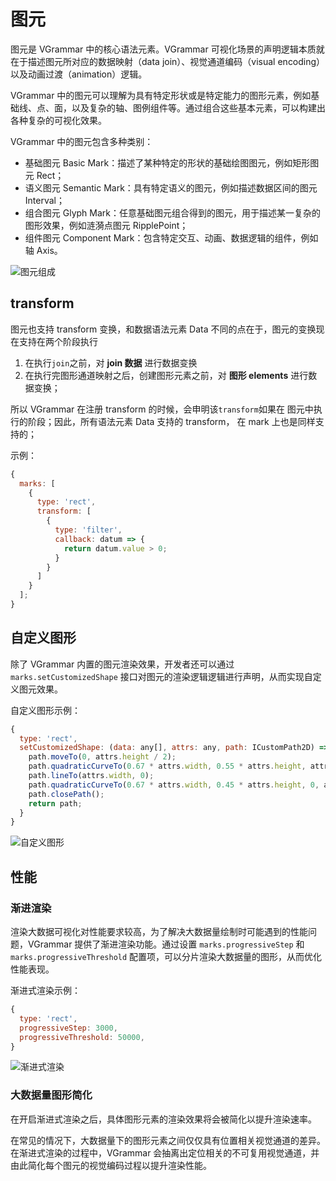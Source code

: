 # 图元

图元是 VGrammar 中的核心语法元素。VGrammar 可视化场景的声明逻辑本质就在于描述图元所对应的数据映射（data join）、视觉通道编码（visual encoding）以及动画过渡（animation）逻辑。

VGrammar 中的图元可以理解为具有特定形状或是特定能力的图形元素，例如基础线、点、面，以及复杂的轴、图例组件等。通过组合这些基本元素，可以构建出各种复杂的可视化效果。

VGrammar 中的图元包含多种类别：

- 基础图元 Basic Mark：描述了某种特定的形状的基础绘图图元，例如矩形图元 Rect；
- 语义图元 Semantic Mark：具有特定语义的图元，例如描述数据区间的图元 Interval；
- 组合图元 Glyph Mark：任意基础图元组合得到的图元，用于描述某一复杂的图形效果，例如涟漪点图元 RipplePoint；
- 组件图元 Component Mark：包含特定交互、动画、数据逻辑的组件，例如轴 Axis。

![图元组成](待补充)

## transform

图元也支持 transform 变换，和数据语法元素 Data 不同的点在于，图元的变换现在支持在两个阶段执行

1. 在执行`join`之前，对 **join 数据** 进行数据变换
2. 在执行完图形通道映射之后，创建图形元素之前，对 **图形 elements** 进行数据变换；

所以 VGrammar 在注册 transform 的时候，会申明该`transform`如果在 图元中执行的阶段；因此，所有语法元素 Data 支持的 transform， 在 mark 上也是同样支持的；

示例：

```js
{
  marks: [
    {
      type: 'rect',
      transform: [
        {
          type: 'filter',
          callback: datum => {
            return datum.value > 0;
          }
        }
      ]
    }
  ];
}
```

## 自定义图形

除了 VGrammar 内置的图元渲染效果，开发者还可以通过 `marks.setCustomizedShape` 接口对图元的渲染逻辑逻辑进行声明，从而实现自定义图元效果。

自定义图形示例：

```js
{
  type: 'rect',
  setCustomizedShape: (data: any[], attrs: any, path: ICustomPath2D) => {
    path.moveTo(0, attrs.height / 2);
    path.quadraticCurveTo(0.67 * attrs.width, 0.55 * attrs.height, attrs.width, attrs.height);
    path.lineTo(attrs.width, 0);
    path.quadraticCurveTo(0.67 * attrs.width, 0.45 * attrs.height, 0, attrs.height / 2);
    path.closePath();
    return path;
  }
}
```

![自定义图形](TODO)

## 性能

### 渐进渲染

渲染大数据可视化对性能要求较高，为了解决大数据量绘制时可能遇到的性能问题，VGrammar 提供了渐进渲染功能。通过设置 `marks.progressiveStep` 和 `marks.progressiveThreshold` 配置项，可以分片渲染大数据量的图形，从而优化性能表现。

渐进式渲染示例：

```js
{
  type: 'rect',
  progressiveStep: 3000,
  progressiveThreshold: 50000,
}
```

![渐进式渲染](TODO)

### 大数据量图形简化

在开启渐进式渲染之后，具体图形元素的渲染效果将会被简化以提升渲染速率。

在常见的情况下，大数据量下的图形元素之间仅仅具有位置相关视觉通道的差异。在渐进式渲染的过程中，VGrammar 会抽离出定位相关的不可复用视觉通道，并由此简化每个图元的视觉编码过程以提升渲染性能。
